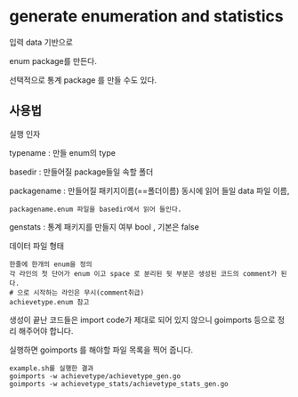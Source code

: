 # generate enumeration and statistics 

입력 data 기반으로 

enum package를 만든다. 

선택적으로 통계 package 를 만들 수도 있다. 

## 사용법 

실행 인자 

typename : 만들 enum의 type 

basedir : 만들어질 package들일 속할 폴더 

packagename : 만들어질 패키지이름(==폴더이름) 동시에 읽어 들일 data 파일 이름, 
    
    packagename.enum 파일을 basedir에서 읽어 들인다. 

genstats : 통계 패키지를 만들지 여부 bool , 기본은 false

데이터 파일 형태 

    한줄에 한개의 enum을 정의 
    각 라인의 첫 단어가 enum 이고 space 로 분리된 뒷 부분은 생성된 코드의 comment가 된다. 
    # 으로 시작하는 라인은 무시(comment취급)
    achievetype.enum 참고 

생성이 끝난 코드들은 import code가 제대로 되어 있지 않으니 
goimports 등으로 정리 해주어야 합니다. 

실행하면 goimports 를 해야할 파일 목록을 찍어 줍니다. 

    example.sh를 실행한 결과 
    goimports -w achievetype/achievetype_gen.go
    goimports -w achievetype_stats/achievetype_stats_gen.go
